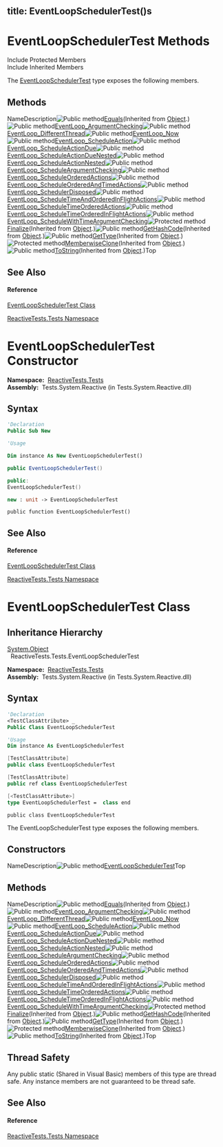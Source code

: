 title: EventLoopSchedulerTest()s
---
# EventLoopSchedulerTest Methods

Include Protected Members  
Include Inherited Members

The [EventLoopSchedulerTest](EventLoopSchedulerTest\EventLoopSchedulerTest.md) type exposes the following members.

## Methods

NameDescription![Public method](https://reactiveui.net/assets/img/Hh303103.pubmethod(en-us,VS.103).gif "Public method")[Equals](https://msdn.microsoft.com/en-us/library/m:system.object.equals(system.object)(v=VS.103))(Inherited from [Object](https://msdn.microsoft.com/en-us/library/e5kfa45b).)![Public method](https://reactiveui.net/assets/img/Hh303103.pubmethod(en-us,VS.103).gif "Public method")[EventLoop\_ArgumentChecking](EventLoop\EventLoopSchedulerTest.EventLoop_ArgumentChecking.md)![Public method](https://reactiveui.net/assets/img/Hh303103.pubmethod(en-us,VS.103).gif "Public method")[EventLoop\_DifferentThread](EventLoop\EventLoopSchedulerTest.EventLoop_DifferentThread.md)![Public method](https://reactiveui.net/assets/img/Hh303103.pubmethod(en-us,VS.103).gif "Public method")[EventLoop\_Now](EventLoop\EventLoopSchedulerTest.EventLoop_Now.md)![Public method](https://reactiveui.net/assets/img/Hh303103.pubmethod(en-us,VS.103).gif "Public method")[EventLoop\_ScheduleAction](EventLoop\EventLoopSchedulerTest.EventLoop_ScheduleAction.md)![Public method](https://reactiveui.net/assets/img/Hh303103.pubmethod(en-us,VS.103).gif "Public method")[EventLoop\_ScheduleActionDue](EventLoop\EventLoopSchedulerTest.EventLoop_ScheduleActionDue.md)![Public method](https://reactiveui.net/assets/img/Hh303103.pubmethod(en-us,VS.103).gif "Public method")[EventLoop\_ScheduleActionDueNested](EventLoop\EventLoopSchedulerTest.EventLoop_ScheduleActionDueNested.md)![Public method](https://reactiveui.net/assets/img/Hh303103.pubmethod(en-us,VS.103).gif "Public method")[EventLoop\_ScheduleActionNested](EventLoop\EventLoopSchedulerTest.EventLoop_ScheduleActionNested.md)![Public method](https://reactiveui.net/assets/img/Hh303103.pubmethod(en-us,VS.103).gif "Public method")[EventLoop\_ScheduleArgumentChecking](EventLoop\EventLoopSchedulerTest.EventLoop_ScheduleArgumentChecking.md)![Public method](https://reactiveui.net/assets/img/Hh303103.pubmethod(en-us,VS.103).gif "Public method")[EventLoop\_ScheduleOrderedActions](EventLoop\EventLoopSchedulerTest.EventLoop_ScheduleOrderedActions.md)![Public method](https://reactiveui.net/assets/img/Hh303103.pubmethod(en-us,VS.103).gif "Public method")[EventLoop\_ScheduleOrderedAndTimedActions](EventLoop\EventLoopSchedulerTest.EventLoop_ScheduleOrderedAndTimedActions.md)![Public method](https://reactiveui.net/assets/img/Hh303103.pubmethod(en-us,VS.103).gif "Public method")[EventLoop\_SchedulerDisposed](EventLoop\EventLoopSchedulerTest.EventLoop_SchedulerDisposed.md)![Public method](https://reactiveui.net/assets/img/Hh303103.pubmethod(en-us,VS.103).gif "Public method")[EventLoop\_ScheduleTimeAndOrderedInFlightActions](EventLoop\EventLoopSchedulerTest.EventLoop_ScheduleTimeAndOrderedInFlightActions.md)![Public method](https://reactiveui.net/assets/img/Hh303103.pubmethod(en-us,VS.103).gif "Public method")[EventLoop\_ScheduleTimeOrderedActions](EventLoop\EventLoopSchedulerTest.EventLoop_ScheduleTimeOrderedActions.md)![Public method](https://reactiveui.net/assets/img/Hh303103.pubmethod(en-us,VS.103).gif "Public method")[EventLoop\_ScheduleTimeOrderedInFlightActions](EventLoop\EventLoopSchedulerTest.EventLoop_ScheduleTimeOrderedInFlightActions.md)![Public method](https://reactiveui.net/assets/img/Hh303103.pubmethod(en-us,VS.103).gif "Public method")[EventLoop\_ScheduleWithTimeArgumentChecking](EventLoop\EventLoopSchedulerTest.EventLoop_ScheduleWithTimeArgumentChecking.md)![Protected method](https://reactiveui.net/assets/img/Hh303103.protmethod(en-us,VS.103).gif "Protected method")[Finalize](https://msdn.microsoft.com/en-us/library/4k87zsw7)(Inherited from [Object](https://msdn.microsoft.com/en-us/library/e5kfa45b).)![Public method](https://reactiveui.net/assets/img/Hh303103.pubmethod(en-us,VS.103).gif "Public method")[GetHashCode](https://msdn.microsoft.com/en-us/library/zdee4b3y)(Inherited from [Object](https://msdn.microsoft.com/en-us/library/e5kfa45b).)![Public method](https://reactiveui.net/assets/img/Hh303103.pubmethod(en-us,VS.103).gif "Public method")[GetType](https://msdn.microsoft.com/en-us/library/dfwy45w9)(Inherited from [Object](https://msdn.microsoft.com/en-us/library/e5kfa45b).)![Protected method](https://reactiveui.net/assets/img/Hh303103.protmethod(en-us,VS.103).gif "Protected method")[MemberwiseClone](https://msdn.microsoft.com/en-us/library/57ctke0a)(Inherited from [Object](https://msdn.microsoft.com/en-us/library/e5kfa45b).)![Public method](https://reactiveui.net/assets/img/Hh303103.pubmethod(en-us,VS.103).gif "Public method")[ToString](https://msdn.microsoft.com/en-us/library/7bxwbwt2)(Inherited from [Object](https://msdn.microsoft.com/en-us/library/e5kfa45b).)Top

## See Also

#### Reference

[EventLoopSchedulerTest Class](EventLoopSchedulerTest\EventLoopSchedulerTest.md)

[ReactiveTests.Tests Namespace](ReactiveTests.Tests\ReactiveTests.Tests.md)





# EventLoopSchedulerTest Constructor

**Namespace:**  [ReactiveTests.Tests](ReactiveTests.Tests\ReactiveTests.Tests.md)  
**Assembly:**  Tests.System.Reactive (in Tests.System.Reactive.dll)

## Syntax

```vb
'Declaration
Public Sub New
```

```vb
'Usage

Dim instance As New EventLoopSchedulerTest()
```

```csharp
public EventLoopSchedulerTest()
```

```c++
public:
EventLoopSchedulerTest()
```

```fsharp
new : unit -> EventLoopSchedulerTest
```

```jscript
public function EventLoopSchedulerTest()
```

## See Also

#### Reference

[EventLoopSchedulerTest Class](EventLoopSchedulerTest\EventLoopSchedulerTest.md)

[ReactiveTests.Tests Namespace](ReactiveTests.Tests\ReactiveTests.Tests.md)





# EventLoopSchedulerTest Class

## Inheritance Hierarchy

[System.Object](https://msdn.microsoft.com/en-us/library/e5kfa45b)  
  ReactiveTests.Tests.EventLoopSchedulerTest

**Namespace:**  [ReactiveTests.Tests](ReactiveTests.Tests\ReactiveTests.Tests.md)  
**Assembly:**  Tests.System.Reactive (in Tests.System.Reactive.dll)

## Syntax

```vb
'Declaration
<TestClassAttribute> _
Public Class EventLoopSchedulerTest
```

```vb
'Usage
Dim instance As EventLoopSchedulerTest
```

```csharp
[TestClassAttribute]
public class EventLoopSchedulerTest
```

```c++
[TestClassAttribute]
public ref class EventLoopSchedulerTest
```

```fsharp
[<TestClassAttribute>]
type EventLoopSchedulerTest =  class end
```

```jscript
public class EventLoopSchedulerTest
```

The EventLoopSchedulerTest type exposes the following members.

## Constructors

NameDescription![Public method](https://reactiveui.net/assets/img/Hh303103.pubmethod(en-us,VS.103).gif "Public method")[EventLoopSchedulerTest](EventLoopSchedulerTest\EventLoopSchedulerTest.md)Top

## Methods

NameDescription![Public method](https://reactiveui.net/assets/img/Hh303103.pubmethod(en-us,VS.103).gif "Public method")[Equals](https://msdn.microsoft.com/en-us/library/m:system.object.equals(system.object)(v=VS.103))(Inherited from [Object](https://msdn.microsoft.com/en-us/library/e5kfa45b).)![Public method](https://reactiveui.net/assets/img/Hh303103.pubmethod(en-us,VS.103).gif "Public method")[EventLoop\_ArgumentChecking](EventLoop\EventLoopSchedulerTest.EventLoop_ArgumentChecking.md)![Public method](https://reactiveui.net/assets/img/Hh303103.pubmethod(en-us,VS.103).gif "Public method")[EventLoop\_DifferentThread](EventLoop\EventLoopSchedulerTest.EventLoop_DifferentThread.md)![Public method](https://reactiveui.net/assets/img/Hh303103.pubmethod(en-us,VS.103).gif "Public method")[EventLoop\_Now](EventLoop\EventLoopSchedulerTest.EventLoop_Now.md)![Public method](https://reactiveui.net/assets/img/Hh303103.pubmethod(en-us,VS.103).gif "Public method")[EventLoop\_ScheduleAction](EventLoop\EventLoopSchedulerTest.EventLoop_ScheduleAction.md)![Public method](https://reactiveui.net/assets/img/Hh303103.pubmethod(en-us,VS.103).gif "Public method")[EventLoop\_ScheduleActionDue](EventLoop\EventLoopSchedulerTest.EventLoop_ScheduleActionDue.md)![Public method](https://reactiveui.net/assets/img/Hh303103.pubmethod(en-us,VS.103).gif "Public method")[EventLoop\_ScheduleActionDueNested](EventLoop\EventLoopSchedulerTest.EventLoop_ScheduleActionDueNested.md)![Public method](https://reactiveui.net/assets/img/Hh303103.pubmethod(en-us,VS.103).gif "Public method")[EventLoop\_ScheduleActionNested](EventLoop\EventLoopSchedulerTest.EventLoop_ScheduleActionNested.md)![Public method](https://reactiveui.net/assets/img/Hh303103.pubmethod(en-us,VS.103).gif "Public method")[EventLoop\_ScheduleArgumentChecking](EventLoop\EventLoopSchedulerTest.EventLoop_ScheduleArgumentChecking.md)![Public method](https://reactiveui.net/assets/img/Hh303103.pubmethod(en-us,VS.103).gif "Public method")[EventLoop\_ScheduleOrderedActions](EventLoop\EventLoopSchedulerTest.EventLoop_ScheduleOrderedActions.md)![Public method](https://reactiveui.net/assets/img/Hh303103.pubmethod(en-us,VS.103).gif "Public method")[EventLoop\_ScheduleOrderedAndTimedActions](EventLoop\EventLoopSchedulerTest.EventLoop_ScheduleOrderedAndTimedActions.md)![Public method](https://reactiveui.net/assets/img/Hh303103.pubmethod(en-us,VS.103).gif "Public method")[EventLoop\_SchedulerDisposed](EventLoop\EventLoopSchedulerTest.EventLoop_SchedulerDisposed.md)![Public method](https://reactiveui.net/assets/img/Hh303103.pubmethod(en-us,VS.103).gif "Public method")[EventLoop\_ScheduleTimeAndOrderedInFlightActions](EventLoop\EventLoopSchedulerTest.EventLoop_ScheduleTimeAndOrderedInFlightActions.md)![Public method](https://reactiveui.net/assets/img/Hh303103.pubmethod(en-us,VS.103).gif "Public method")[EventLoop\_ScheduleTimeOrderedActions](EventLoop\EventLoopSchedulerTest.EventLoop_ScheduleTimeOrderedActions.md)![Public method](https://reactiveui.net/assets/img/Hh303103.pubmethod(en-us,VS.103).gif "Public method")[EventLoop\_ScheduleTimeOrderedInFlightActions](EventLoop\EventLoopSchedulerTest.EventLoop_ScheduleTimeOrderedInFlightActions.md)![Public method](https://reactiveui.net/assets/img/Hh303103.pubmethod(en-us,VS.103).gif "Public method")[EventLoop\_ScheduleWithTimeArgumentChecking](EventLoop\EventLoopSchedulerTest.EventLoop_ScheduleWithTimeArgumentChecking.md)![Protected method](https://reactiveui.net/assets/img/Hh303103.protmethod(en-us,VS.103).gif "Protected method")[Finalize](https://msdn.microsoft.com/en-us/library/4k87zsw7)(Inherited from [Object](https://msdn.microsoft.com/en-us/library/e5kfa45b).)![Public method](https://reactiveui.net/assets/img/Hh303103.pubmethod(en-us,VS.103).gif "Public method")[GetHashCode](https://msdn.microsoft.com/en-us/library/zdee4b3y)(Inherited from [Object](https://msdn.microsoft.com/en-us/library/e5kfa45b).)![Public method](https://reactiveui.net/assets/img/Hh303103.pubmethod(en-us,VS.103).gif "Public method")[GetType](https://msdn.microsoft.com/en-us/library/dfwy45w9)(Inherited from [Object](https://msdn.microsoft.com/en-us/library/e5kfa45b).)![Protected method](https://reactiveui.net/assets/img/Hh303103.protmethod(en-us,VS.103).gif "Protected method")[MemberwiseClone](https://msdn.microsoft.com/en-us/library/57ctke0a)(Inherited from [Object](https://msdn.microsoft.com/en-us/library/e5kfa45b).)![Public method](https://reactiveui.net/assets/img/Hh303103.pubmethod(en-us,VS.103).gif "Public method")[ToString](https://msdn.microsoft.com/en-us/library/7bxwbwt2)(Inherited from [Object](https://msdn.microsoft.com/en-us/library/e5kfa45b).)Top

## Thread Safety

Any public static (Shared in Visual Basic) members of this type are thread safe. Any instance members are not guaranteed to be thread safe.

## See Also

#### Reference

[ReactiveTests.Tests Namespace](ReactiveTests.Tests\ReactiveTests.Tests.md)








